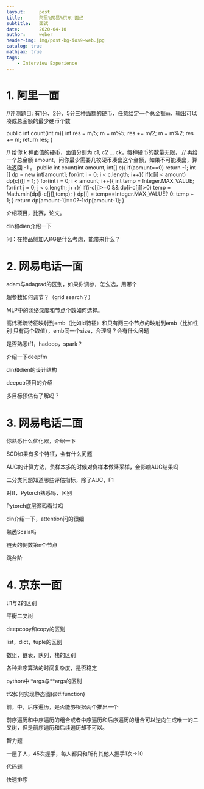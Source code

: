 ```yaml
---
layout:     post
title:      阿里%网易%京东-面经
subtitle:   面试
date:       2020-04-10
author:     weber
header-img: img/post-bg-ios9-web.jpg
catalog: true
mathjax: true
tags:
    - Interview Experience
---
```


# 1. 阿里一面

//评测题目: 有1分、2分、5分三种面额的硬币，任意给定一个总金额m，输出可以凑成总金额的最少硬币个数

public int count(int m){
  int res = m/5;
  m = m%5;
  res += m/2;
  m = m%2;
  res += m;
  return res;
}

// 给你 k 种面值的硬币，面值分别为 c1, c2 ... ck，每种硬币的数量无限，
// 再给一个总金额 amount，问你最少需要几枚硬币凑出这个金额，如果不可能凑出，算法返回 -1 。
public int count(int amount, int[] c){
  if(aomunt==0) return -1;
  int [] dp = new int[amount];
  for(int i = 0; i < c.length; i++){
     if(c[i] < amount) dp[c[i]] = 1;
  }
  for(int i = 0; i < amount; i++){
    int temp = Integer.MAX_VALUE;
    for(int j = 0; j < c.length; j++){
       if(i-c[j]>=0 && dp[i-c[j]]>0) temp = Math.min(dp[i-c[j]],temp);
    }
    dp[i] = temp==Integer.MAX_VALUE? 0: temp + 1;
  }
  return dp[amount-1]==0?-1:dp[amount-1];
}

介绍项目，比赛，论文。

din和dien介绍一下

问：在物品侧加入KG是什么考虑，能带来什么？

# 2. 网易电话一面

adam与adagrad的区别，如果你调参，怎么选，用哪个

超参数如何调节？（grid search？）

MLP中的网络深度和节点个数如何选择。

高纬稀疏特征映射到emb（比如id特征）和只有两三个节点的映射到emb（比如性别 只有两个取值），emb同一个size，合理吗？会有什么问题

是否熟悉tf1，hadoop，spark？

介绍一下deepfm

din和dien的设计结构

deepctr项目的介绍

多目标预估有了解吗？

# 3. 网易电话二面

你熟悉什么优化器，介绍一下

SGD如果有多个特征，会有什么问题

AUC的计算方法，负样本多的时候对负样本做降采样，会影响AUC结果吗

二分类问题知道哪些评估指标，除了AUC，F1

对tf，Pytorch熟悉吗，区别

Pytorch底层源码看过吗

din介绍一下，attention问的很细

熟悉Scala吗

链表的倒数第n个节点

跳台阶

# 4. 京东一面

tf1与2的区别

平衡二叉树

deepcopy和copy的区别

list，dict，tuple的区别

数组，链表，队列，栈的区别

各种排序算法的时间复杂度，是否稳定

python中 *args与**args的区别

tf2如何实现静态图(@tf.function)

前，中，后序遍历，是否能够根据两个推出一个

前序遍历和中序遍历的组合或者中序遍历和后序遍历的组合可以逆向生成唯一的二叉树，但是前序遍历和后续遍历却不可以。

智力题

一屋子人，45次握手，每人都只和所有其他人握手1次->10

代码题

快速排序

